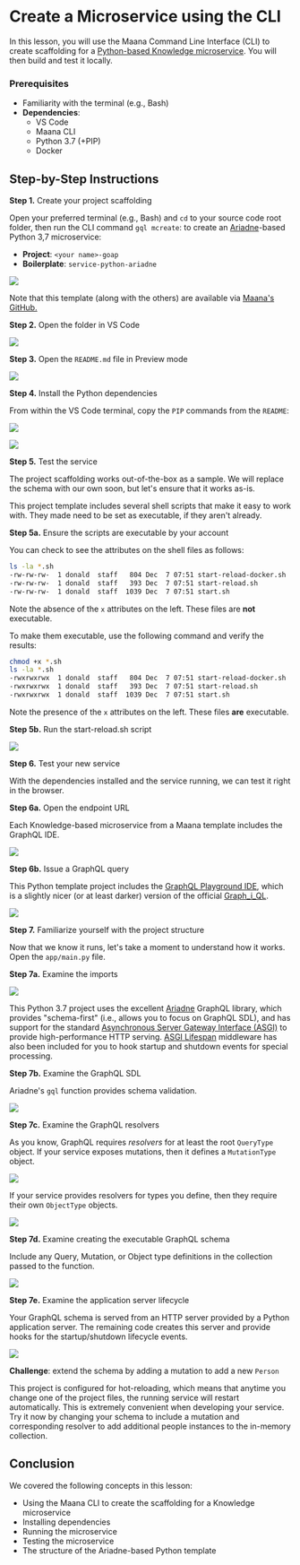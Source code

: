# Create a Microservice using the CLI

In this lesson, you will use the Maana Command Line Interface \(CLI\) to create scaffolding for a [Python-based Knowledge microservice](https://github.com/maana-io/q-template-service-python-ariadne).  You will then build and test it locally.

### Prerequisites

* Familiarity with the terminal \(e.g., Bash\)
* **Dependencies**:
  * VS Code
  * Maana CLI
  * Python 3.7 \(+PIP\)
  * Docker

## Step-by-Step Instructions

**Step 1.** Create your project scaffolding

Open your preferred terminal \(e.g., Bash\) and `cd` to your source code root folder, then run the CLI command `gql mcreate`: to create an [Ariadne](https://ariadnegraphql.org)-based Python 3,7 microservice:

* **Project**: `<your name>-goap`
* **Boilerplate**: `service-python-ariadne`

![](../../../.gitbook/assets/donald-goap.png)

Note that this template \(along with the others\) are available via [Maana's GitHub.](https://github.com/maana-io/q-template-service-python-ariadne)

**Step 2.** Open the folder in VS Code

![](../../../.gitbook/assets/goap-open.png)

**Step 3.** Open the `README.md` file in Preview mode

![](../../../.gitbook/assets/goap-preview.png)

**Step 4.** Install the Python dependencies

From within the VS Code terminal, copy the `PIP` commands from the `README`:

![](../../../.gitbook/assets/goap-pip1.png)

![](../../../.gitbook/assets/goap-pip2.png)

**Step 5.** Test the service

The project scaffolding works out-of-the-box as a sample.  We will replace the schema with our own soon, but let's ensure that it works as-is.

This project template includes several shell scripts that make it easy to work with.  They made need to be set as executable, if they aren't already.

**Step 5a.**  Ensure the scripts are executable by your account

You can check to see the attributes on the shell files as follows:

```bash
ls -la *.sh
-rw-rw-rw-  1 donald  staff   804 Dec  7 07:51 start-reload-docker.sh
-rw-rw-rw-  1 donald  staff   393 Dec  7 07:51 start-reload.sh
-rw-rw-rw-  1 donald  staff  1039 Dec  7 07:51 start.sh
```

Note the absence of the `x` attributes on the left.  These files are **not** executable.

To make them executable, use the following command and verify the results:

```bash
chmod +x *.sh
ls -la *.sh
-rwxrwxrwx  1 donald  staff   804 Dec  7 07:51 start-reload-docker.sh
-rwxrwxrwx  1 donald  staff   393 Dec  7 07:51 start-reload.sh
-rwxrwxrwx  1 donald  staff  1039 Dec  7 07:51 start.sh
```

Note the presence of the `x` attributes on the left.  These files **are** executable.

**Step 5b.** Run the start-reload.sh script

![](../../../.gitbook/assets/goap-start1.png)

**Step 6.**  Test your new service

With the dependencies installed and the service running, we can test it right in the browser.

**Step 6a.** Open the endpoint URL

Each Knowledge-based microservice from a Maana template includes the GraphQL IDE.

![](../../../.gitbook/assets/goap-test1.png)

**Step 6b.** Issue a GraphQL query

This Python template project includes the [GraphQL Playground IDE](https://github.com/prisma-labs/graphql-playground), which is a slightly nicer \(or at least darker\) version of the official [Graph_i_QL](https://github.com/graphql/graphiql).

![](../../../.gitbook/assets/image%20%28134%29.png)

**Step 7.** Familiarize yourself with the project structure

Now that we know it runs, let's take a moment to understand how it works.  Open the `app/main.py` file.

**Step 7a.**  Examine the imports

![](../../../.gitbook/assets/image%20%28147%29.png)

This Python 3.7 project uses the excellent [Ariadne](https://ariadnegraphql.org/) GraphQL library, which provides "schema-first" \(i.e., allows you to focus on GraphQL SDL\), and has support for the  standard [Asynchronous Server Gateway Interface \(ASGI\)](https://asgi.readthedocs.io/en/latest/) to provide high-performance HTTP serving.  [ASGI Lifespan](https://pypi.org/project/asgi-lifespan/) middleware has also been included for you to hook startup and shutdown events for special processing.

**Step 7b.**  Examine the GraphQL SDL

Ariadne's `gql` function provides schema validation.

![](../../../.gitbook/assets/image%20%28148%29.png)

**Step 7c.**  Examine the GraphQL resolvers

As you know, GraphQL requires _resolvers_ for at least the root `QueryType` object.  If your service exposes mutations, then it defines a `MutationType` object.

![](../../../.gitbook/assets/image%20%2847%29.png)

If your service provides resolvers for types you define, then they require their own `ObjectType` objects.

![](../../../.gitbook/assets/image%20%28142%29.png)

**Step 7d.** Examine creating the executable GraphQL schema

Include any Query, Mutation, or Object type definitions in the collection passed to the function.

![](../../../.gitbook/assets/image%20%2819%29.png)

**Step 7e.** Examine the application server lifecycle

Your GraphQL schema is served from an HTTP server provided by a Python application server.  The remaining code creates this server and provide hooks for the startup/shutdown lifecycle events.

![](../../../.gitbook/assets/image%20%28153%29.png)

**Challenge**: extend the schema by adding a mutation to add a new `Person`

This project is configured for hot-reloading, which means that anytime you change one of the project files, the running service will restart automatically.  This is extremely convenient when developing your service.  Try it now by changing your schema to include a mutation and corresponding resolver to add additional people instances to the in-memory collection.

## Conclusion

We covered the following concepts in this lesson:

* Using the Maana CLI to create the scaffolding for a Knowledge microservice
* Installing dependencies
* Running the microservice
* Testing the microservice
* The structure of the Ariadne-based Python template

